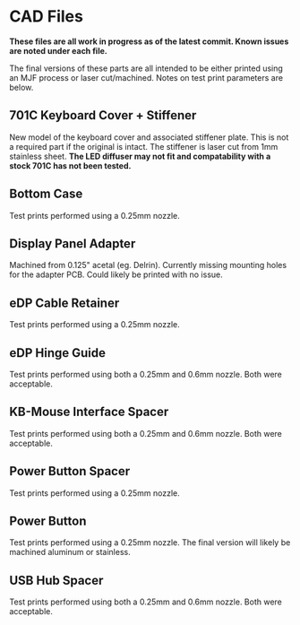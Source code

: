 # CAD Files
**These files are all work in progress as of the latest commit. Known issues are noted under each file.**

The final versions of these parts are all intended to be either printed using an MJF process or laser cut/machined. Notes on test print parameters are below.

## 701C Keyboard Cover + Stiffener
New model of the keyboard cover and associated stiffener plate. This is not a required part if the original is intact.
The stiffener is laser cut from 1mm stainless sheet.
**The LED diffuser may not fit and compatability with a stock 701C has not been tested.**
## Bottom Case
Test prints performed using a 0.25mm nozzle.
## Display Panel Adapter
Machined from 0.125" acetal (eg. Delrin). Currently missing mounting holes for the adapter PCB.
Could likely be printed with no issue.
## eDP Cable Retainer
Test prints performed using a 0.25mm nozzle.
## eDP Hinge Guide
Test prints performed using both a 0.25mm and 0.6mm nozzle. Both were acceptable.
## KB-Mouse Interface Spacer
Test prints performed using both a 0.25mm and 0.6mm nozzle. Both were acceptable.
## Power Button Spacer
Test prints performed using a 0.25mm nozzle.
## Power Button
Test prints performed using a 0.25mm nozzle. The final version will likely be machined aluminum or stainless.
## USB Hub Spacer
Test prints performed using both a 0.25mm and 0.6mm nozzle. Both were acceptable.